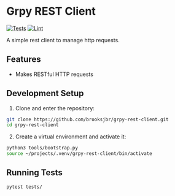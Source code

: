 # Grpy REST Client

[![Tests](https://github.com/brooksjbr/grpy-rest-client/actions/workflows/test.yml/badge.svg)](https://github.com/brooksjbr/grpy-rest-client/actions/workflows/test.yml)
[![Lint](https://github.com/brooksjbr/grpy-rest-client/actions/workflows/lint.yml/badge.svg)](https://github.com/brooksjbr/grpy-rest-client/actions/workflows/lint.yml)

A simple rest client to manage http requests.

## Features

-   Makes RESTful HTTP requests

## Development Setup

1. Clone and enter the repository:

```bash
git clone https://github.com/brooksjbr/grpy-rest-client.git
cd grpy-rest-client
```

2. Create a virtual environment and activate it:

```bash
python3 tools/bootstrap.py
source ~/projects/.venv/grpy-rest-client/bin/activate
```

## Running Tests

```bash
pytest tests/
```
